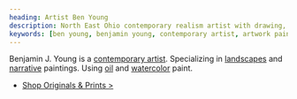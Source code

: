```yaml
---
heading: Artist Ben Young
description: North East Ohio contemporary realism artist with drawing, watercolor, pastels, and oil paintings. Specializing in landscapes and narrative artwork.
keywords: [ben young, benjamin young, contemporary artist, artwork paintings, impressionism paintings, realism art]
---
```


Benjamin J. Young is a [contemporary artist](/about). Specializing in [landscapes](/tags/landscape) and [narrative](/tags/narrative) paintings.
Using [oil](/tags/oil) and [watercolor](/tags/watercolor) paint.

* [Shop Originals &amp; Prints &gt;](/shop)